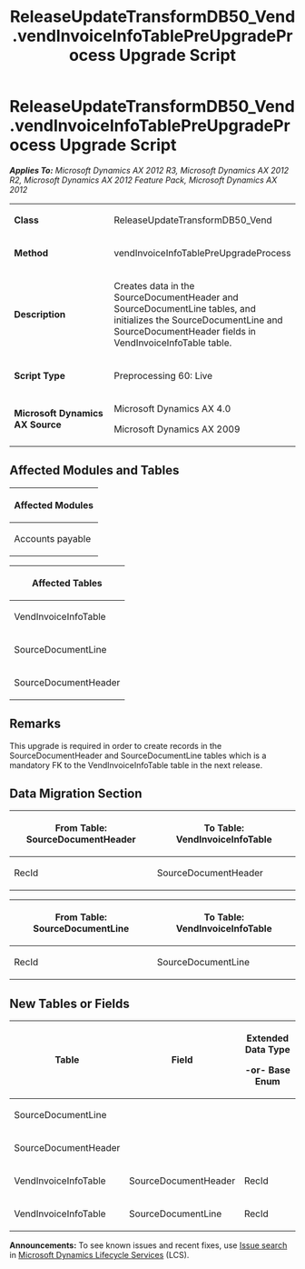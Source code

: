 ﻿---
title: ReleaseUpdateTransformDB50_Vend.vendInvoiceInfoTablePreUpgradeProcess Upgrade Script
TOCTitle: ReleaseUpdateTransformDB50_Vend.vendInvoiceInfoTablePreUpgradeProcess Upgrade Script
ms:assetid: 5fd51745-cec7-f625-811a-1d24936a4c2a
ms:mtpsurl: https://msdn.microsoft.com/en-us/library/JJ719039(v=AX.60)
ms:contentKeyID: 49708580
ms.date: 05/18/2015
mtps_version: v=AX.60
---

# ReleaseUpdateTransformDB50\_Vend.vendInvoiceInfoTablePreUpgradeProcess Upgrade Script 


_**Applies To:** Microsoft Dynamics AX 2012 R3, Microsoft Dynamics AX 2012 R2, Microsoft Dynamics AX 2012 Feature Pack, Microsoft Dynamics AX 2012_

<table>
<colgroup>
<col style="width: 50%" />
<col style="width: 50%" />
</colgroup>
<tbody>
<tr class="odd">
<td><p><strong>Class</strong></p></td>
<td><p>ReleaseUpdateTransformDB50_Vend</p></td>
</tr>
<tr class="even">
<td><p><strong>Method</strong></p></td>
<td><p>vendInvoiceInfoTablePreUpgradeProcess</p></td>
</tr>
<tr class="odd">
<td><p><strong>Description</strong></p></td>
<td><p>Creates data in the SourceDocumentHeader and SourceDocumentLine tables, and initializes the SourceDocumentLine and SourceDocumentHeader fields in VendInvoiceInfoTable table.</p></td>
</tr>
<tr class="even">
<td><p><strong>Script Type</strong></p></td>
<td><p>Preprocessing 60: Live</p></td>
</tr>
<tr class="odd">
<td><p><strong>Microsoft Dynamics AX Source</strong></p></td>
<td><p>Microsoft Dynamics AX 4.0</p>
<p>Microsoft Dynamics AX 2009</p></td>
</tr>
</tbody>
</table>


## Affected Modules and Tables

<table>
<colgroup>
<col style="width: 100%" />
</colgroup>
<thead>
<tr class="header">
<th><p>Affected Modules</p></th>
</tr>
</thead>
<tbody>
<tr class="odd">
<td><p>Accounts payable</p></td>
</tr>
</tbody>
</table>


<table>
<colgroup>
<col style="width: 100%" />
</colgroup>
<thead>
<tr class="header">
<th><p>Affected Tables</p></th>
</tr>
</thead>
<tbody>
<tr class="odd">
<td><p>VendInvoiceInfoTable</p></td>
</tr>
<tr class="even">
<td><p>SourceDocumentLine</p></td>
</tr>
<tr class="odd">
<td><p>SourceDocumentHeader</p></td>
</tr>
</tbody>
</table>


## Remarks

This upgrade is required in order to create records in the SourceDocumentHeader and SourceDocumentLine tables which is a mandatory FK to the VendInvoiceInfoTable table in the next release.

## Data Migration Section

<table>
<colgroup>
<col style="width: 50%" />
<col style="width: 50%" />
</colgroup>
<thead>
<tr class="header">
<th><p>From Table: SourceDocumentHeader</p></th>
<th><p>To Table: VendInvoiceInfoTable</p></th>
</tr>
</thead>
<tbody>
<tr class="odd">
<td><p>RecId</p></td>
<td><p>SourceDocumentHeader</p></td>
</tr>
</tbody>
</table>


<table>
<colgroup>
<col style="width: 50%" />
<col style="width: 50%" />
</colgroup>
<thead>
<tr class="header">
<th><p>From Table: SourceDocumentLine</p></th>
<th><p>To Table: VendInvoiceInfoTable</p></th>
</tr>
</thead>
<tbody>
<tr class="odd">
<td><p>RecId</p></td>
<td><p>SourceDocumentLine</p></td>
</tr>
</tbody>
</table>


## New Tables or Fields

<table>
<colgroup>
<col style="width: 33%" />
<col style="width: 33%" />
<col style="width: 33%" />
</colgroup>
<thead>
<tr class="header">
<th><p>Table</p></th>
<th><p>Field</p></th>
<th><p>Extended Data Type</p>
<p>-or- Base Enum</p></th>
</tr>
</thead>
<tbody>
<tr class="odd">
<td><p>SourceDocumentLine</p></td>
<td><p></p></td>
<td><p></p></td>
</tr>
<tr class="even">
<td><p>SourceDocumentHeader</p></td>
<td><p></p></td>
<td><p></p></td>
</tr>
<tr class="odd">
<td><p>VendInvoiceInfoTable</p></td>
<td><p>SourceDocumentHeader</p></td>
<td><p>RecId</p></td>
</tr>
<tr class="even">
<td><p>VendInvoiceInfoTable</p></td>
<td><p>SourceDocumentLine</p></td>
<td><p>RecId</p></td>
</tr>
</tbody>
</table>

  
**Announcements:** To see known issues and recent fixes, use [Issue search](http://go.microsoft.com/fwlink/?linkid=389258) in [Microsoft Dynamics Lifecycle Services](http://go.microsoft.com/fwlink/?linkid=306505) (LCS).


